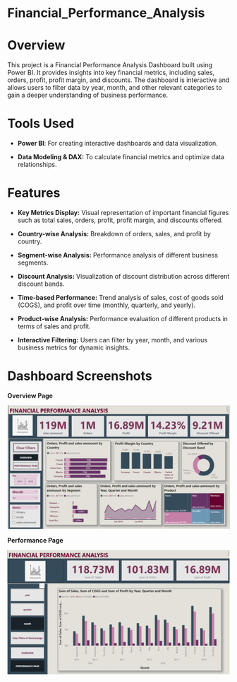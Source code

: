 # Financial_Performance_Analysis

# Overview

This project is a Financial Performance Analysis Dashboard built using Power BI. It provides insights into key financial metrics, including sales, orders, profit, profit margin, and discounts. The dashboard is interactive and allows users to filter data by year, month, and other relevant categories to gain a deeper understanding of business performance.

# Tools Used

- **Power BI**: For creating interactive dashboards and data visualization.

- **Data Modeling & DAX:** To calculate financial metrics and optimize data relationships.

# Features

- **Key Metrics Display:** Visual representation of important financial figures such as total sales, orders, profit, profit margin, and discounts offered.

- **Country-wise Analysis:** Breakdown of orders, sales, and profit by country.

- **Segment-wise Analysis:** Performance analysis of different business segments.

- **Discount Analysis:** Visualization of discount distribution across different discount bands.

- **Time-based Performance:** Trend analysis of sales, cost of goods sold (COGS), and profit over time (monthly, quarterly, and yearly).

- **Product-wise Analysis:** Performance evaluation of different products in terms of sales and profit.

- **Interactive Filtering:** Users can filter by year, month, and various business metrics for dynamic insights.


# Dashboard Screenshots

**Overview Page**

<img src = "Overview page.png">

**Performance Page**

<img src = " Performance page.png">
